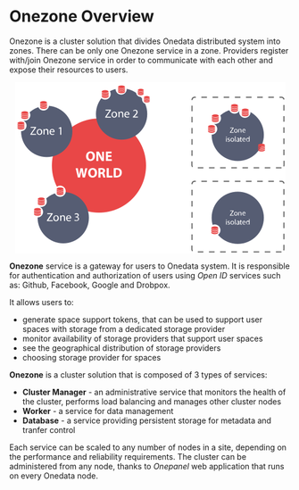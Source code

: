 # Onezone Overview

Onezone is a cluster solution that divides Onedata distributed system into zones. There can be only one Onezone service in a zone. Providers register with/join Onezone service in order to communicate with each other and expose their resources to users.

<img style="display:block;margin:0 auto;" src="../img/Onezone101.svg">

**Onezone** service is a gateway for users to Onedata system. It is responsible for authentication and authorization of users using *Open ID* services such as: Github, Facebook, Google and Drobpox.

It allows users to:
- generate space support tokens, that can be used to support user spaces with storage from a dedicated storage provider
- monitor availability of storage providers that support user spaces
- see the geographical distribution of storage providers 
- choosing storage provider for spaces

**Onezone** is a cluster solution that is composed of 3 types of services:
* **Cluster Manager** - an administrative service that monitors the health of the cluster, performs load balancing and manages other cluster nodes
* **Worker** - a service for data management
* **Database** - a service providing persistent storage for metadata and tranfer control

Each service can be scaled to any number of nodes in a site, depending on the performance and reliability requirements. The cluster can be administered from any node, thanks to *Onepanel* web application that runs on every Onedata node.

